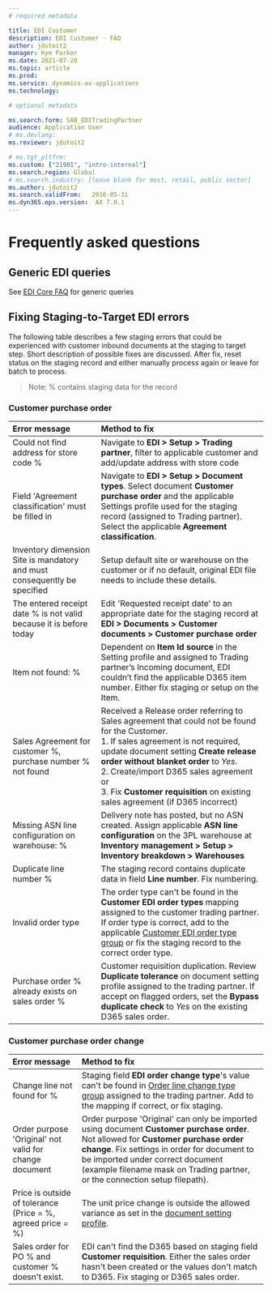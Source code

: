 ```yaml
---
# required metadata

title: EDI Customer
description: EDI Customer - FAQ
author: jdutoit2
manager: Kym Parker
ms.date: 2021-07-20
ms.topic: article
ms.prod: 
ms.service: dynamics-ax-applications
ms.technology: 

# optional metadata

ms.search.form: SAB_EDITradingPartner 
audience: Application User
# ms.devlang: 
ms.reviewer: jdutoit2

# ms.tgt_pltfrm: 
ms.custom: ["21901", "intro-internal"]
ms.search.region: Global
# ms.search.industry: [leave blank for most, retail, public sector]
ms.author: jdutoit2
ms.search.validFrom:   2016-05-31
ms.dyn365.ops.version:  AX 7.0.1
---
```


# Frequently asked questions

## Generic EDI queries

See [EDI Core FAQ](../../FAQ.md) for generic queries

## Fixing Staging-to-Target EDI errors
The following table describes a few staging errors that could be experienced with customer inbound documents at the staging to target step. Short description of possible fixes are discussed. After fix, reset status on the staging record and either manually process again or leave for batch to process.

> Note: % contains staging data for the record

### Customer purchase order

Error	message           | Method to fix
:--                     |:--
Could not find address for store code %	  | Navigate to **EDI > Setup > Trading partner**, filter to applicable customer and add/update address with store code
Field 'Agreement classification' must be filled in    | Navigate to **EDI > Setup > Document types**. Select document **Customer purchase order** and the applicable Settings profile used for the staging record (assigned to Trading partner). Select the applicable **Agreement classification**.
Inventory dimension Site is mandatory and must consequently be specified    |	Setup default site or warehouse on the customer or if no default, original EDI file needs to include these details.
The entered receipt date % is not valid because it is before today  | Edit 'Requested receipt date' to an appropriate date for the staging record at **EDI > Documents > Customer documents > Customer purchase order**
Item not found: %	| Dependent on **Item Id source** in the Setting profile and assigned to Trading partner’s Incoming document, EDI couldn’t find the applicable D365 item number. Either fix staging or setup on the Item.
Sales Agreement for customer %, purchase number % not found	  | Received a Release order referring to Sales agreement that could not be found for the Customer. <br> 1. If sales agreement is not required, update document setting **Create release order without blanket order** to _Yes_. <br> 2. Create/import D365 sales agreement or <br> 3. Fix **Customer requisition** on existing sales agreement (if D365 incorrect)
Missing ASN line configuration on warehouse: %	| Delivery note has posted, but no ASN created. Assign applicable **ASN line configuration** on the 3PL warehouse at **Inventory management > Setup > Inventory breakdown > Warehouses**
Duplicate line number % | The staging record contains duplicate data in field **Line number**. Fix numbering.
Invalid order type      | The order type can't be found in the **Customer EDI order types** mapping assigned to the customer trading partner. If order type is correct, add to the applicable [Customer EDI order type group](../SETUP/CUSTOMER-SETUP/Purchase-order-types.md) or fix the staging record to the correct order type.
Purchase order % already exists on sales order %  | Customer requisition duplication. Review **Duplicate tolerance** on document setting profile assigned to the trading partner. If accept on flagged orders, set the **Bypass duplicate check** to _Yes_ on the existing D365 sales order.

### Customer purchase order change

Error	message           | Method to fix
:--                     |:--
Change line not found for % | Staging field **EDI order change type**'s value can't be found in [Order line change type group](../SETUP/CUSTOMER-SETUP/Order-line-change-type-group.md) assigned to the trading partner. Add to the mapping if correct, or fix staging.
Order purpose 'Original' not valid for change document | Order purpose 'Original' can only be imported using document **Customer purchase order**. Not allowed for **Customer purchase order change**. Fix settings in order for document to be imported under correct document (example filename mask on Trading partner, or the connection setup filepath).
Price is outside of tolerance (Price = %, agreed price = %) | The unit price change is outside the allowed variance as set in the [document setting profile](../SETUP/SETTING-PROFILES/Customer-purchase-order-change.md).
Sales order for PO % and customer % doesn't exist.  | EDI can't find the D365 based on staging field **Customer requisition**. Either the sales order hasn't been created or the values don't match to D365. Fix staging or D365 sales order.

